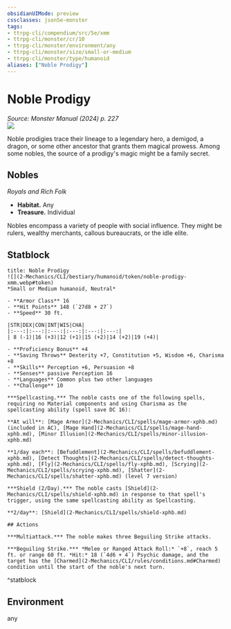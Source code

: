 ```yaml
---
obsidianUIMode: preview
cssclasses: json5e-monster
tags:
- ttrpg-cli/compendium/src/5e/xmm
- ttrpg-cli/monster/cr/10
- ttrpg-cli/monster/environment/any
- ttrpg-cli/monster/size/small-or-medium
- ttrpg-cli/monster/type/humanoid
aliases: ["Noble Prodigy"]
---
```

# Noble Prodigy
*Source: Monster Manual (2024) p. 227*  
![](2-Mechanics/CLI/bestiary/humanoid/img/nobles.webp#right)

Noble prodigies trace their lineage to a legendary hero, a demigod, a dragon, or some other ancestor that grants them magical prowess. Among some nobles, the source of a prodigy's magic might be a family secret.

## Nobles

*Royals and Rich Folk*

- **Habitat.** Any  
- **Treasure.** Individual  

Nobles encompass a variety of people with social influence. They might be rulers, wealthy merchants, callous bureaucrats, or the idle elite.

## Statblock

```ad-statblock
title: Noble Prodigy
![](2-Mechanics/CLI/bestiary/humanoid/token/noble-prodigy-xmm.webp#token)
*Small or Medium humanoid, Neutral*

- **Armor Class** 16 
- **Hit Points** 148 (`27d8 + 27`) 
- **Speed** 30 ft.

|STR|DEX|CON|INT|WIS|CHA|
|:---:|:---:|:---:|:---:|:---:|:---:|
| 8 (-1)|16 (+3)|12 (+1)|15 (+2)|14 (+2)|19 (+4)|

- **Proficiency Bonus** +4
- **Saving Throws** Dexterity +7, Constitution +5, Wisdom +6, Charisma +8
- **Skills** Perception +6, Persuasion +8
- **Senses** passive Perception 16
- **Languages** Common plus two other languages
- **Challenge** 10

***Spellcasting.*** The noble casts one of the following spells, requiring no Material components and using Charisma as the spellcasting ability (spell save DC 16):

**At will**: [Mage Armor](2-Mechanics/CLI/spells/mage-armor-xphb.md) (included in AC), [Mage Hand](2-Mechanics/CLI/spells/mage-hand-xphb.md), [Minor Illusion](2-Mechanics/CLI/spells/minor-illusion-xphb.md)

**1/day each**: [Befuddlement](2-Mechanics/CLI/spells/befuddlement-xphb.md), [Detect Thoughts](2-Mechanics/CLI/spells/detect-thoughts-xphb.md), [Fly](2-Mechanics/CLI/spells/fly-xphb.md), [Scrying](2-Mechanics/CLI/spells/scrying-xphb.md), [Shatter](2-Mechanics/CLI/spells/shatter-xphb.md) (level 7 version)

***Shield (2/Day).*** The noble casts [Shield](2-Mechanics/CLI/spells/shield-xphb.md) in response to that spell's trigger, using the same spellcasting ability as Spellcasting.

**2/day**: [Shield](2-Mechanics/CLI/spells/shield-xphb.md)

## Actions

***Multiattack.*** The noble makes three Beguiling Strike attacks.

***Beguiling Strike.*** *Melee or Ranged Attack Roll:* `+8`, reach 5 ft. or range 60 ft. *Hit:* 18 (`4d6 + 4`) Psychic damage, and the target has the [Charmed](2-Mechanics/CLI/rules/conditions.md#Charmed) condition until the start of the noble's next turn.
```
^statblock

## Environment

any